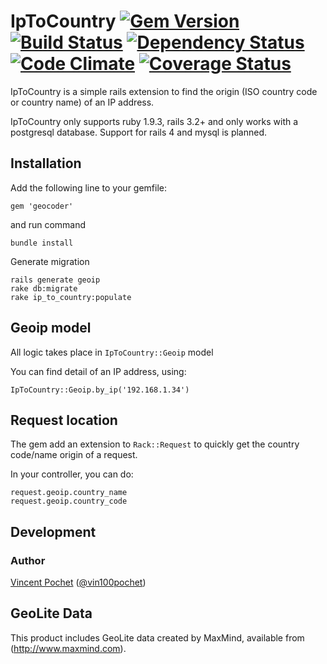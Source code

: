 IpToCountry [![Gem Version](https://badge.fury.io/rb/ip_to_country.png)](http://badge.fury.io/rb/ip_to_country) [![Build Status](https://travis-ci.org/vincent-pochet/ip_to_country.png?branch=master)](https://travis-ci.org/vincent-pochet/ip_to_country) [![Dependency Status](https://gemnasium.com/vincent-pochet/ip_to_country.png)](https://gemnasium.com/vincent-pochet/ip_to_country) [![Code Climate](https://codeclimate.com/github/vincent-pochet/ip_to_country.png)](https://codeclimate.com/github/vincent-pochet/ip_to_country) [![Coverage Status](https://coveralls.io/repos/vincent-pochet/ip_to_country/badge.png?branch=master)](https://coveralls.io/r/vincent-pochet/ip_to_country)
=====

IpToCountry is a simple rails extension to find the origin (ISO country code or country name) of an IP address.

IpToCountry only supports ruby 1.9.3, rails 3.2+ and only works with a postgresql database. Support for rails 4 and mysql is planned.

Installation
------------

Add the following line to your gemfile:

    gem 'geocoder'

and run command

    bundle install

Generate migration

    rails generate geoip
    rake db:migrate
    rake ip_to_country:populate

Geoip model
------------

All logic takes place in `IpToCountry::Geoip` model

You can find detail of an IP address, using:

    IpToCountry::Geoip.by_ip('192.168.1.34')

Request location
------------

The gem add an extension to `Rack::Request` to quickly get the country code/name origin of a request.

In your controller, you can do:

    request.geoip.country_name
    request.geoip.country_code

Development
-----------

### Author

[Vincent Pochet](https://github.com/vincent-pochet) ([@vin100pochet](https://twitter.com/vin100pochet))

GeoLite Data
-----------

This product includes GeoLite data created by MaxMind, available from (http://www.maxmind.com).